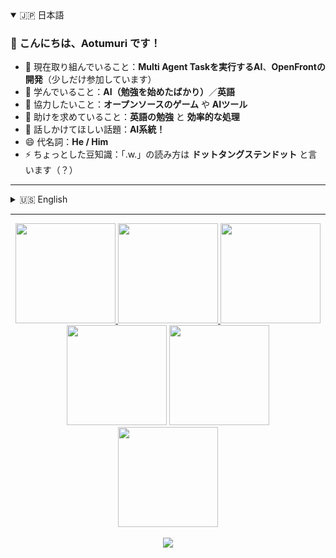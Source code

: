 <details open>
<summary>🇯🇵 日本語</summary>

### 👋 こんにちは、Aotumuri です！

- 🔭 現在取り組んでいること：**Multi Agent Taskを実行するAI**、**OpenFrontの開発**（少しだけ参加しています）  
- 🌱 学んでいること：**AI（勉強を始めたばかり）**／**英語**  
- 👯 協力したいこと：**オープンソースのゲーム** や **AIツール**  
- 🤔 助けを求めていること：**英語の勉強** と **効率的な処理**  
- 💬 話しかけてほしい話題：**AI系統！**  
- 😄 代名詞：**He / Him**  
- ⚡ ちょっとした豆知識：「.w.」の読み方は **ドットタングステンドット** と言います（？）  

</details>

---

<details>
<summary>🇺🇸 English</summary>

### 👋 Hi, I'm Aotumuri!

- 🔭 I’m currently working on **AI for Multi Agent Tasks**, and **OpenFront** (just a small contributor!)  
- 🌱 I’m currently learning **AI (just started!)**, and **English**  
- 👯 I’m looking to collaborate on **open-source games** and **AI tools**  
- 🤔 I’m looking for help with **learning English** and **writing efficient code**  
- 💬 Ask me about **AI-related topics!**  
- 😄 Pronouns: **He / Him**  
- ⚡ Fun fact: “.w.” is pronounced **Dot Tungsten Dot** (?)  
</details>

---

<!-- GitHub Profile Stats -->
<div align="center">

  <!-- Basic Stats -->
  <a href="https://github.com/anuraghazra/github-readme-stats">
    <img src="https://github-readme-stats.vercel.app/api?username=Aotumuri&show_icons=true&hide_border=true&include_all_commits=true" height="160" />
  </a>

  <!-- Streak -->
  <a href="https://github.com/nirzak/streak-stats">
    <img src="https://nirzak-streak-stats.vercel.app/?user=Aotumuri&hide_border=true" height="160" />
  </a>

  <!-- Trophy -->
  <a href="https://github.com/ryo-ma/github-profile-trophy">
    <img src="https://github-profile-trophy.vercel.app/?username=Aotumuri&theme=catppuccin_mocha&no-bg=true&no-frame=true" height="160" />
  </a>

  <!-- Summary Cards -->
  <br/>
  <img src="https://github-profile-summary-cards.vercel.app/api/cards/most-commit-language?username=Aotumuri" height="160" />
  <img src="https://github-profile-summary-cards.vercel.app/api/cards/repos-per-language?username=Aotumuri" height="160" />
  <br/>
  <img src="https://github-profile-summary-cards.vercel.app/api/cards/profile-details?username=Aotumuri" height="160" />
  <br/><br/>
  <img src="https://raw.githubusercontent.com/Aotumuri/svg4readme/refs/heads/main/sample/waves.svg" />
</div>
<!--
**Aotumuri/Aotumuri** is a ✨ _special_ ✨ repository because its `README.md` (this file) appears on your GitHub profile.

Here are some ideas to get you started:

[![Anurag's GitHub stats](https://github-readme-stats.vercel.app/api?username={名前})]
(https://github.com/anuraghazra/github-readme-stats)

- 🔭 I’m currently working on ...
- 🌱 I’m currently learning ...
- 👯 I’m looking to collaborate on ...
- 🤔 I’m looking for help with ...
- 💬 Ask me about ...
- 📫 How to reach me: ...
- 😄 Pronouns: ...
- ⚡ Fun fact: ...
-->
